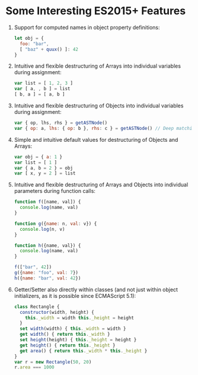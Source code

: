 # Some Interesting ES2015+ Features

1. Support for computed names in object property definitions:

    ```javascript
    let obj = {
      foo: "bar",
      [ "baz" + quux() ]: 42
    }
    ```

2. Intuitive and flexible destructuring of Arrays into individual variables during assignment:

    ```javascript
    var list = [ 1, 2, 3 ]
    var [ a, , b ] = list
    [ b, a ] = [ a, b ]
    ```

3. Intuitive and flexible destructuring of Objects into individual variables during assignment:

    ```javascript
    var { op, lhs, rhs } = getASTNode()
    var { op: a, lhs: { op: b }, rhs: c } = getASTNode() // Deep matching
    ```

4. Simple and intuitive default values for destructuring of Objects and Arrays:

    ```javascript
    var obj = { a: 1 }
    var list = [ 1 ]
    var { a, b = 2 } = obj
    var [ x, y = 2 ] = list
    ```

5. Intuitive and flexible destructuring of Arrays and Objects into individual parameters during function calls:

    ```javascript
    function f([name, val]) {
      console.log(name, val)
    }

    function g({name: n, val: v}) {
      console.log(n, v)
    }

    function h({name, val}) {
      console.log(name, val)
    }

    f(["bar", 42])
    g({name: "foo", val: 7})
    h({name: "bar", val: 42})
    ```

6. Getter/Setter also directly within classes (and not just within object initializers, as it is possible since ECMAScript 5.1):

    ```javascript
    class Rectangle {
      constructor(width, height) {
        this._width = width this._height = height
      }
      set width(width) { this._width = width }
      get width() { return this._width }
      set height(height) { this._height = height }
      get height() { return this._height }
      get area() { return this._width * this._height }
    }
    var r = new Rectangle(50, 20)
    r.area === 1000
    ```
